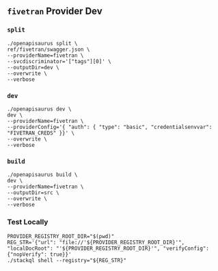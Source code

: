## `fivetran` Provider Dev

### `split`

```
./openapisaurus split \
ref/fivetran/swagger.json \
--providerName=fivetran \
--svcdiscriminator='["tags"][0]' \
--outputDir=dev \
--overwrite \
--verbose
```

### `dev`

```
./openapisaurus dev \
dev \
--providerName=fivetran \
--providerConfig='{ "auth": { "type": "basic", "credentialsenvvar": "FIVETRAN_CREDS" }}' \
--overwrite \
--verbose
```

### `build`

```
./openapisaurus build \
dev \
--providerName=fivetran \
--outputDir=src \
--overwrite \
--verbose
```

### Test Locally

```
PROVIDER_REGISTRY_ROOT_DIR="$(pwd)"
REG_STR='{"url": "file://'${PROVIDER_REGISTRY_ROOT_DIR}'", "localDocRoot": "'${PROVIDER_REGISTRY_ROOT_DIR}'", "verifyConfig": {"nopVerify": true}}'
./stackql shell --registry="${REG_STR}"
```